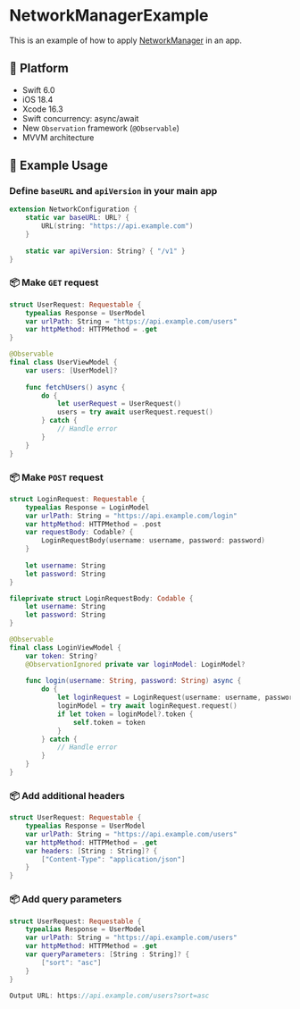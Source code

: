 # NetworkManagerExample
This is an example of how to apply [NetworkManager](https://github.com/khoavd-dev/NetworkManager) in an app.

## 📱 Platform
- Swift 6.0
- iOS 18.4
- Xcode 16.3
- Swift concurrency: async/await
- New `Observation` framework (`@Observable`)
- MVVM architecture

## 🚀 Example Usage

### Define `baseURL` and `apiVersion` in your main app

```swift
extension NetworkConfiguration {
    static var baseURL: URL? {
        URL(string: "https://api.example.com")
    }
    
    static var apiVersion: String? { "/v1" }
}
```

### 📦 Make `GET` request

```swift
struct UserRequest: Requestable {
    typealias Response = UserModel
    var urlPath: String = "https://api.example.com/users"
    var httpMethod: HTTPMethod = .get
}
```

```swift
@Observable
final class UserViewModel {
    var users: [UserModel]?
    
    func fetchUsers() async {
        do {
            let userRequest = UserRequest()
            users = try await userRequest.request()
        } catch {
            // Handle error
        }
    }
}
```

### 📦 Make `POST` request

```swift
struct LoginRequest: Requestable {
    typealias Response = LoginModel
    var urlPath: String = "https://api.example.com/login"
    var httpMethod: HTTPMethod = .post
    var requestBody: Codable? {
        LoginRequestBody(username: username, password: password)
    }
    
    let username: String
    let password: String
}

fileprivate struct LoginRequestBody: Codable {
    let username: String
    let password: String
}
```

```swift
@Observable
final class LoginViewModel {
    var token: String?
    @ObservationIgnored private var loginModel: LoginModel?
    
    func login(username: String, password: String) async {
        do {
            let loginRequest = LoginRequest(username: username, password: password)
            loginModel = try await loginRequest.request()
            if let token = loginModel?.token {
                self.token = token
            }
        } catch {
            // Handle error
        }
    }
}
```

### 📦 Add additional headers

```swift
struct UserRequest: Requestable {
    typealias Response = UserModel
    var urlPath: String = "https://api.example.com/users"
    var httpMethod: HTTPMethod = .get
    var headers: [String : String]? {
        ["Content-Type": "application/json"]
    }
}
```

### 📦 Add query parameters

```swift
struct UserRequest: Requestable {
    typealias Response = UserModel
    var urlPath: String = "https://api.example.com/users"
    var httpMethod: HTTPMethod = .get
    var queryParameters: [String : String]? {
        ["sort": "asc"]
    }
}
```
```swift
Output URL: https://api.example.com/users?sort=asc
```
